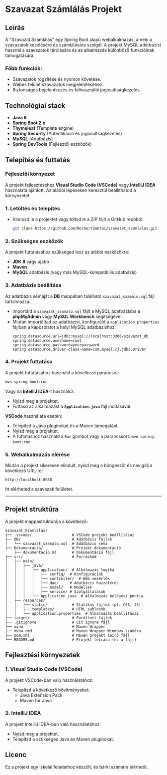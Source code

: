 
# Szavazat Számlálás Projekt

## Leírás

A "Szavazat Számlálás" egy Spring Boot alapú webalkalmazás, amely a szavazatok kezelésére és számlálására szolgál. A projekt MySQL adatbázist használ a szavazatok tárolására és az alkalmazás különböző funkcióinak támogatására.

### Főbb funkciók:
- Szavazatok rögzítése és nyomon követése.
- Webes felület szavazatok megjelenítéséhez.
- Biztonságos bejelentkezés és felhasználói jogosultságkezelés.

## Technológiai stack
- **Java 8**
- **Spring Boot 2.x**
- **Thymeleaf** (Template engine)
- **Spring Security** (Autentikáció és jogosultságkezelés)
- **MySQL** (Adatbázis)
- **Spring DevTools** (Fejlesztői eszközök)

## Telepítés és futtatás

### Fejlesztői környezet

A projekt fejlesztéséhez **Visual Studio Code (VSCode)** vagy **IntelliJ IDEA** használata ajánlott. Az alábbi lépéseken keresztül beállíthatod a környezetet:

### 1. Letöltés és telepítés
- Klónozd le a projektet vagy töltsd le a ZIP fájlt a GitHub repóból.
  
  ```bash
  git clone https://github.com/NorbertZentai/szavazat_szamlalas.git
  ```

### 2. Szükséges eszközök
A projekt futtatásához szükséged lesz az alábbi eszközökre:
- **JDK 8** vagy újabb
- **Maven**
- **MySQL** adatbázis (vagy más MySQL-kompatibilis adatbázis)

### 3. Adatbázis beállítása

Az adatbázis sémáját a **DB** mappában található `szavazat_szamalo.sql` fájl tartalmazza.

- Importáld a `szavazat_szamalo.sql` fájlt a MySQL adatbázisba a **phpMyAdmin** vagy **MySQL Workbench** segítségével.
- Miután importáltad az adatbázist, konfiguráld a `application.properties` fájlban a kapcsolatot a helyi MySQL adatbázishoz:
  ```properties
  spring.datasource.url=jdbc:mysql://localhost:3306/szavazat_db
  spring.datasource.username=root
  spring.datasource.password=yourpassword
  spring.datasource.driver-class-name=com.mysql.cj.jdbc.Driver
  ```

### 4. Projekt futtatása

A projekt futtatásához használd a következő parancsot:

```bash
mvn spring-boot:run
```

Vagy ha **IntelliJ IDEA**-t használsz:
- Nyisd meg a projektet.
- Futtasd az alkalmazást a **`Application.java`** fájl indításával.

**VSCode** használata esetén:
- Telepítsd a Java pluginokat és a Maven támogatást.
- Nyisd meg a projektet.
- A futtatáshoz használd a `Run` gombot vagy a parancssort: `mvn spring-boot:run`.

### 5. Webalkalmazás elérése

Miután a projekt sikeresen elindult, nyisd meg a böngészőt és navigálj a következő URL-re:

```
http://localhost:8080
```

Itt elérheted a szavazati felületet.

---

## Projekt struktúra

A projekt mappastruktúrája a következő:

```
Szavazat_Szamlalas/
├── .vscode/                  # VSCode projekt beállításai
├── DB/                       # Adatbázis fájlok
│   └── szavazat_szamalo.sql  # Adatbázis séma
├── Dokumentáció/             # Projekt dokumentáció
    ├── dokumentacio.md       # Dokumentáció fájl
├── src/                      # Forráskód
│   ├── main/
│   │   ├── java/
│   │   │   ├── application/  # Alkalmazás logika
│   │   │   │   ├── config/  # Konfigurációk
│   │   │   │   ├── controller/  # Web vezérlők
│   │   │   │   ├── dao/     # Adatbázis hozzáférés
│   │   │   │   ├── model/   # Modellek
│   │   │   │   ├── service/ # Szolgáltatások
│   │   │   └── Application.java  # Alkalmazás belépési pontja
│   ├── resources/
│   │   ├── static/           # Statikus fájlok (pl. CSS, JS)
│   │   ├── templates/        # HTML sablonok
│   │   └── application.properties  # Alkalmazás beállításai
├── target/                   # Fordított fájlok
├── .gitignore                # Git ignore fájl
├── mvnw                      # Maven Wrapper
├── mvnw.cmd                  # Maven Wrapper Windows számára
├── pom.xml                   # Maven projekt leíró fájl
└── README.md                 # Projekt leírása (ez a fájl)
```

## Fejlesztési környezetek

### 1. **Visual Studio Code (VSCode)**

A projekt VSCode-ban való használatához:
- Telepítsd a következő bővítményeket:
  - Java Extension Pack
  - Maven for Java

### 2. **IntelliJ IDEA**

A projekt IntelliJ IDEA-ban való használatához:
- Nyisd meg a projektet.
- Telepítsd a szükséges Java és Maven pluginokat.

## Licenc

Ez a projekt egy iskolai feladathoz készült, és bárki számára elérhető.

